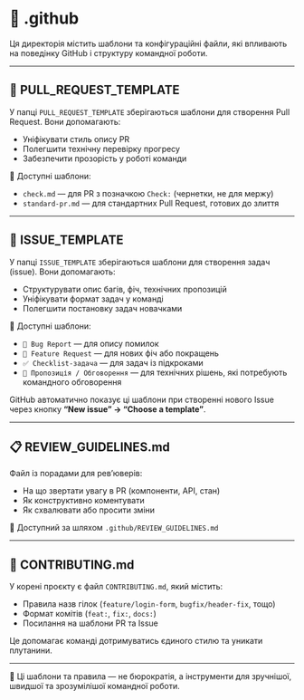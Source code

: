 # 📁 .github

Ця директорія містить шаблони та конфігураційні файли, які впливають на поведінку GitHub і структуру командної роботи.

---

## 📄 PULL_REQUEST_TEMPLATE

У папці `PULL_REQUEST_TEMPLATE` зберігаються шаблони для створення Pull Request. Вони допомагають:

- Уніфікувати стиль опису PR
- Полегшити технічну перевірку прогресу
- Забезпечити прозорість у роботі команди

🔹 Доступні шаблони:

- `check.md` — для PR з позначкою `Check:` (чернетки, не для мержу)
- `standard-pr.md` — для стандартних Pull Request, готових до злиття

---

## 🐞 ISSUE_TEMPLATE

У папці `ISSUE_TEMPLATE` зберігаються шаблони для створення задач (issue). Вони допомагають:

- Структурувати опис багів, фіч, технічних пропозицій
- Уніфікувати формат задач у команді
- Полегшити постановку задач новачками

🔹 Доступні шаблони:

- `🐞 Bug Report` — для опису помилок
- `🌟 Feature Request` — для нових фіч або покращень
- `✅ Checklist-задача` — для задач із підкроками
- `💬 Пропозиція / Обговорення` — для технічних рішень, які потребують командного обговорення

GitHub автоматично показує ці шаблони при створенні нового Issue через кнопку **“New issue” → “Choose a template”**.

---

## 📋 REVIEW_GUIDELINES.md

Файл із порадами для ревʼюверів:

- На що звертати увагу в PR (компоненти, API, стан)
- Як конструктивно коментувати
- Як схвалювати або просити зміни

📎 Доступний за шляхом `.github/REVIEW_GUIDELINES.md`

---

## 📘 CONTRIBUTING.md

У корені проєкту є файл `CONTRIBUTING.md`, який містить:

- Правила назв гілок (`feature/login-form`, `bugfix/header-fix`, тощо)
- Формат комітів (`feat:`, `fix:`, `docs:`)
- Посилання на шаблони PR та Issue

Це допомагає команді дотримуватись єдиного стилю та уникати плутанини.

---

🧭 Ці шаблони та правила — не бюрократія, а інструменти для зручнішої, швидшої та зрозумілішої командної роботи.
